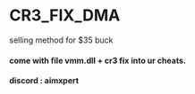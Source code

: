 # CR3_FIX_DMA
selling method for $35 buck
#### come with file vmm.dll + cr3 fix into ur cheats.
#### discord : aimxpert
